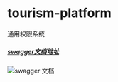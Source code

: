 # tourism-platform
通用权限系统

##### [swagger文档地址](http://tourism.minzhile.top/api/swagger-ui.html)
![swagger 文档](http://image.minzhile.top/2019/2019-09/2019-09-12/f146d78ed9d64c98c9e5278a5681a97e.png)
